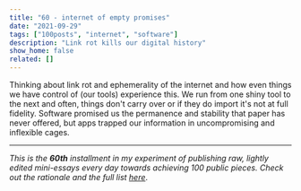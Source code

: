 ```yaml
---
title: "60 - internet of empty promises"
date: "2021-09-29"
tags: ["100posts", "internet", "software"]
description: "Link rot kills our digital history"
show_home: false
related: []
---
```


Thinking about link rot and ephemerality of the internet and how even things we have control of (our tools) experience this. We run from one shiny tool to the next and often, things don't carry over or if they do import it's not at full fidelity. Software promised us the permanence and stability that paper has never offered, but apps trapped our information in uncompromising and inflexible cages.

---
*This is the **60th** installment in my experiment of publishing raw, lightly edited mini-essays every day towards achieving 100 public pieces. Check out the rationale and the full list [here](/experiments/100posts/)*.
